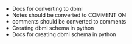 - Docs for converting to dbml
- Notes should be converted to COMMENT ON
- comments should be converted to comments
- Creating dbml schema in python
- Docs for creating dbml schema in python
